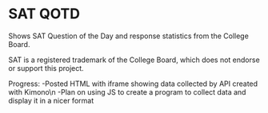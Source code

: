 SAT QOTD
=======

Shows SAT Question of the Day and response statistics from the College Board.


SAT is a registered trademark of the College Board, which does not endorse or support this project.

Progress:
-Posted HTML with iframe showing data collected by API created with Kimono\n
-Plan on using JS to create a program to collect data and display it in a nicer format
